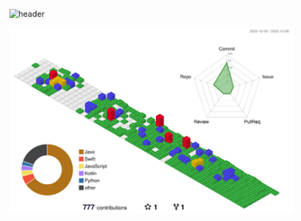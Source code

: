 ![header](https://capsule-render.vercel.app/api?type=waving&color=gradient&customColorList=1,1,1,1,1&text=Hello!%20I'm%20chanjoo&fontColor=FFFFFF&fontSize=40&height=160)

![](./profile-3d-contrib/profile-gitblock.svg)
